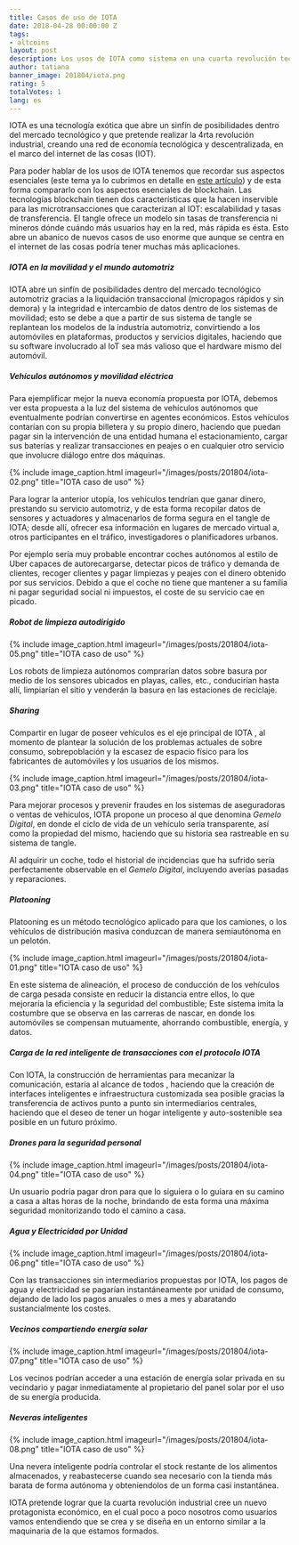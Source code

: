 ```yaml
---
title: Casos de uso de IOTA
date: 2018-04-28 00:00:00 Z
tags:
- altcoins
layout: post
description: Los usos de IOTA como sistema en una cuarta revolución tecnoindustrial
author: tatiana
banner_image: 201804/iota.png
rating: 5
totalVotes: 1
lang: es
---
```


IOTA es una tecnología exótica que abre un sinfín de posibilidades dentro del mercado tecnológico y que pretende realizar la 4rta revolución industrial, creando una red de economía tecnológica y descentralizada, en el marco del internet de las cosas (IOT).

<!--more-->

Para poder hablar de los usos de IOTA tenemos que recordar sus aspectos esenciales (este tema ya lo cubrimos en detalle en [este artículo](/que-es-iota/)) y de esta forma compararlo con los aspectos esenciales de blockchain. Las tecnologías blockchain tienen dos características que la hacen inservible para las microtransacciones que caracterizan al IOT: escalabilidad y tasas de transferencia. El tangle ofrece un modelo sin tasas de transferencia ni mineros dónde cuándo más usuarios hay en la red, más rápida es ésta. Esto abre un abanico de nuevos casos de uso enorme que aunque se centra en el internet de las cosas podría tener muchas más aplicaciones.

##### IOTA en la movilidad y el mundo automotriz

IOTA abre un sinfín de posibilidades dentro del mercado tecnológico automotriz gracias a la liquidación transaccional (micropagos rápidos y sin demora) y la integridad e intercambio de datos dentro de los sistemas de movilidad; esto se debe a que a partir de sus sistema de tangle se replantean los modelos de la industria automotriz, convirtiendo a los automóviles en plataformas, productos y servicios digitales, haciendo que su software involucrado al IoT sea más valioso que el hardware mismo del automóvil.

##### Vehículos autónomos y movilidad eléctrica

Para ejemplificar mejor la nueva economía propuesta por IOTA, debemos ver esta propuesta a la luz del sistema de vehículos autónomos que eventualmente podrían convertirse en agentes económicos.
Estos vehículos contarían con su propia billetera y su propio dinero, haciendo que puedan pagar sin la intervención de una entidad humana el estacionamiento, cargar sus baterías y realizar transacciones en peajes o en cualquier otro servicio que involucre diálogo entre dos máquinas.

{% include image_caption.html imageurl="/images/posts/201804/iota-02.png" title="IOTA caso de uso" %}

Para lograr la anterior utopía, los vehículos tendrían que ganar dinero, prestando su servicio automotriz, y de esta forma recopilar datos de sensores y actuadores y almacenarlos de forma segura en el tangle de IOTA; desde allí, ofrecer esa información en lugares de mercado virtual a, otros participantes en el tráfico, investigadores o planificadores urbanos.

Por ejemplo sería muy probable encontrar coches autónomos al estilo de Uber capaces de autorecargarse, detectar picos de tráfico y demanda de clientes, recoger clientes y pagar limpiezas y peajes con el dinero obtenido por sus servicios. Debido a que el coche no tiene que mantener a su familia ni pagar seguridad social ni impuestos, el coste de su servicio cae en picado.

##### Robot de limpieza autodirigido

{% include image_caption.html imageurl="/images/posts/201804/iota-05.png" title="IOTA caso de uso" %}

Los robots de limpieza autónomos comprarían datos sobre basura por medio de los sensores ubicados en playas, calles, etc., conducirían hasta allí, limpiarían el sitio y venderán la basura en las estaciones de reciclaje.

##### Sharing

Compartir en lugar de poseer vehículos es el eje principal de IOTA , al momento de plantear la solución de los problemas actuales de sobre consumo, sobrepoblación y la escasez de espacio físico para los fabricantes de automóviles y los usuarios de los mismos.

{% include image_caption.html imageurl="/images/posts/201804/iota-03.png" title="IOTA caso de uso" %}

Para mejorar procesos y prevenir fraudes en los sistemas de aseguradoras o ventas de vehículos, IOTA propone un proceso al que denomina *Gemelo Digital*, en donde el ciclo de vida de un vehículo sería transparente, así como la propiedad del mismo, haciendo que su historia sea rastreable en su sistema de tangle.

Al adquirir un coche, todo el historial de incidencias que ha sufrido sería perfectamente observable en el *Gemelo Digital*, incluyendo averías pasadas y reparaciones.

##### Platooning

Platooning es un método tecnológico aplicado para que los camiones, o los vehículos de distribución masiva conduzcan de manera semiautónoma en un pelotón.

{% include image_caption.html imageurl="/images/posts/201804/iota-01.png" title="IOTA caso de uso" %}

En este sistema de alineación, el proceso de conducción de los vehículos de carga pesada consiste en reducir la distancia entre ellos, lo que mejoraría la eficiencia y la seguridad del combustible; Este sistema imita la costumbre que se observa en las carreras de nascar, en donde los automóviles se compensan mutuamente, ahorrando combustible, energía, y datos.

##### Carga de la red inteligente de transacciones con el protocolo IOTA

Con IOTA, la construcción de herramientas para mecanizar la comunicación, estaría al alcance de todos , haciendo que la creación de interfaces inteligentes e infraestructura customizada sea posible gracias la transferencia de activos punto a punto sin intermediarios centrales, haciendo que el deseo de tener un hogar inteligente y auto-sostenible sea posible en un futuro próximo.

##### Drones para la seguridad personal

{% include image_caption.html imageurl="/images/posts/201804/iota-04.png" title="IOTA caso de uso" %}

Un usuario podría pagar dron para que lo siguiera o lo guiara en su camino a casa a altas horas de la noche, brindando de esta forma una máxima seguridad monitorizando todo el camino a casa.

##### Agua y Electricidad por Unidad

{% include image_caption.html imageurl="/images/posts/201804/iota-06.png" title="IOTA caso de uso" %}

Con las transacciones sin intermediarios propuestas por IOTA, los pagos de agua y electricidad se pagarían instantáneamente por unidad de consumo, dejando de lado los pagos anuales o mes a mes y abaratando sustancialmente los costes.

##### Vecinos compartiendo energía solar

{% include image_caption.html imageurl="/images/posts/201804/iota-07.png" title="IOTA caso de uso" %}

Los vecinos podrían acceder a una estación de energía solar privada en su vecindario y pagar inmediatamente al propietario del panel solar por el uso de su energía producida.

##### Neveras inteligentes

{% include image_caption.html imageurl="/images/posts/201804/iota-08.png" title="IOTA caso de uso" %}

Una nevera inteligente podría controlar el stock restante de los alimentos almacenados, y reabastecerse cuando sea necesario con la tienda más barata de forma autónoma y obteniendolos de un forma casi instantánea.

IOTA pretende lograr que la cuarta revolución industrial cree un nuevo protagonista económico, en el cual poco a poco nosotros como usuarios vamos entendiendo que se crea y se diseña en un entorno similar a la maquinaria de la que estamos formados.

